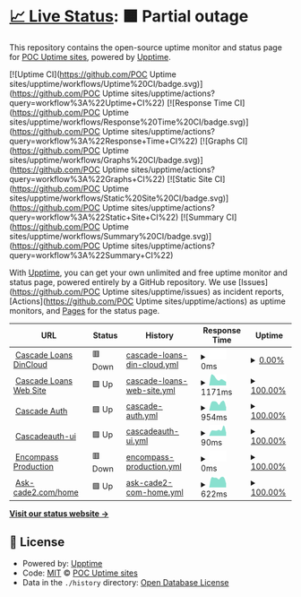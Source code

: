 # [📈 Live Status](https://demo.upptime.js.org): <!--live status--> **🟧 Partial outage**

This repository contains the open-source uptime monitor and status page for [POC Uptime sites](https://demo.upptime.js.org), powered by [Upptime](https://github.com/upptime/upptime).

[![Uptime CI](https://github.com/POC Uptime sites/upptime/workflows/Uptime%20CI/badge.svg)](https://github.com/POC Uptime sites/upptime/actions?query=workflow%3A%22Uptime+CI%22)
[![Response Time CI](https://github.com/POC Uptime sites/upptime/workflows/Response%20Time%20CI/badge.svg)](https://github.com/POC Uptime sites/upptime/actions?query=workflow%3A%22Response+Time+CI%22)
[![Graphs CI](https://github.com/POC Uptime sites/upptime/workflows/Graphs%20CI/badge.svg)](https://github.com/POC Uptime sites/upptime/actions?query=workflow%3A%22Graphs+CI%22)
[![Static Site CI](https://github.com/POC Uptime sites/upptime/workflows/Static%20Site%20CI/badge.svg)](https://github.com/POC Uptime sites/upptime/actions?query=workflow%3A%22Static+Site+CI%22)
[![Summary CI](https://github.com/POC Uptime sites/upptime/workflows/Summary%20CI/badge.svg)](https://github.com/POC Uptime sites/upptime/actions?query=workflow%3A%22Summary+CI%22)

With [Upptime](https://upptime.js.org), you can get your own unlimited and free uptime monitor and status page, powered entirely by a GitHub repository. We use [Issues](https://github.com/POC Uptime sites/upptime/issues) as incident reports, [Actions](https://github.com/POC Uptime sites/upptime/actions) as uptime monitors, and [Pages](https://demo.upptime.js.org) for the status page.

<!--start: status pages-->
<!-- This summary is generated by Upptime (https://github.com/upptime/upptime) -->
<!-- Do not edit this manually, your changes will be overwritten -->
<!-- prettier-ignore -->
| URL | Status | History | Response Time | Uptime |
| --- | ------ | ------- | ------------- | ------ |
| <img alt="" src="https://icons.duckduckgo.com/ip3/cascadeloans.dincloud.com.ico" height="13"> [Cascade Loans DinCloud](https://cascadeloans.dincloud.com/logon/LogonPoint/index.html) | 🟥 Down | [cascade-loans-din-cloud.yml](https://github.com/teodoromariano/upptime/commits/HEAD/history/cascade-loans-din-cloud.yml) | <details><summary><img alt="Response time graph" src="./graphs/cascade-loans-din-cloud/response-time-week.png" height="20"> 0ms</summary><br><a href="https://teodoromariano.github.io/uptime/history/cascade-loans-din-cloud"><img alt="Response time 0" src="https://img.shields.io/endpoint?url=https%3A%2F%2Fraw.githubusercontent.com%2Fteodoromariano%2Fupptime%2FHEAD%2Fapi%2Fcascade-loans-din-cloud%2Fresponse-time.json"></a><br><a href="https://teodoromariano.github.io/uptime/history/cascade-loans-din-cloud"><img alt="24-hour response time 0" src="https://img.shields.io/endpoint?url=https%3A%2F%2Fraw.githubusercontent.com%2Fteodoromariano%2Fupptime%2FHEAD%2Fapi%2Fcascade-loans-din-cloud%2Fresponse-time-day.json"></a><br><a href="https://teodoromariano.github.io/uptime/history/cascade-loans-din-cloud"><img alt="7-day response time 0" src="https://img.shields.io/endpoint?url=https%3A%2F%2Fraw.githubusercontent.com%2Fteodoromariano%2Fupptime%2FHEAD%2Fapi%2Fcascade-loans-din-cloud%2Fresponse-time-week.json"></a><br><a href="https://teodoromariano.github.io/uptime/history/cascade-loans-din-cloud"><img alt="30-day response time 0" src="https://img.shields.io/endpoint?url=https%3A%2F%2Fraw.githubusercontent.com%2Fteodoromariano%2Fupptime%2FHEAD%2Fapi%2Fcascade-loans-din-cloud%2Fresponse-time-month.json"></a><br><a href="https://teodoromariano.github.io/uptime/history/cascade-loans-din-cloud"><img alt="1-year response time 0" src="https://img.shields.io/endpoint?url=https%3A%2F%2Fraw.githubusercontent.com%2Fteodoromariano%2Fupptime%2FHEAD%2Fapi%2Fcascade-loans-din-cloud%2Fresponse-time-year.json"></a></details> | <details><summary><a href="https://teodoromariano.github.io/uptime/history/cascade-loans-din-cloud">0.00%</a></summary><a href="https://teodoromariano.github.io/uptime/history/cascade-loans-din-cloud"><img alt="All-time uptime 36.26%" src="https://img.shields.io/endpoint?url=https%3A%2F%2Fraw.githubusercontent.com%2Fteodoromariano%2Fupptime%2FHEAD%2Fapi%2Fcascade-loans-din-cloud%2Fuptime.json"></a><br><a href="https://teodoromariano.github.io/uptime/history/cascade-loans-din-cloud"><img alt="24-hour uptime 0.00%" src="https://img.shields.io/endpoint?url=https%3A%2F%2Fraw.githubusercontent.com%2Fteodoromariano%2Fupptime%2FHEAD%2Fapi%2Fcascade-loans-din-cloud%2Fuptime-day.json"></a><br><a href="https://teodoromariano.github.io/uptime/history/cascade-loans-din-cloud"><img alt="7-day uptime 0.00%" src="https://img.shields.io/endpoint?url=https%3A%2F%2Fraw.githubusercontent.com%2Fteodoromariano%2Fupptime%2FHEAD%2Fapi%2Fcascade-loans-din-cloud%2Fuptime-week.json"></a><br><a href="https://teodoromariano.github.io/uptime/history/cascade-loans-din-cloud"><img alt="30-day uptime 0.00%" src="https://img.shields.io/endpoint?url=https%3A%2F%2Fraw.githubusercontent.com%2Fteodoromariano%2Fupptime%2FHEAD%2Fapi%2Fcascade-loans-din-cloud%2Fuptime-month.json"></a><br><a href="https://teodoromariano.github.io/uptime/history/cascade-loans-din-cloud"><img alt="1-year uptime 0.00%" src="https://img.shields.io/endpoint?url=https%3A%2F%2Fraw.githubusercontent.com%2Fteodoromariano%2Fupptime%2FHEAD%2Fapi%2Fcascade-loans-din-cloud%2Fuptime-year.json"></a></details>
| <img alt="" src="https://icons.duckduckgo.com/ip3/www.cascadeloans.com.ico" height="13"> [Cascade Loans Web Site](https://www.cascadeloans.com) | 🟩 Up | [cascade-loans-web-site.yml](https://github.com/teodoromariano/upptime/commits/HEAD/history/cascade-loans-web-site.yml) | <details><summary><img alt="Response time graph" src="./graphs/cascade-loans-web-site/response-time-week.png" height="20"> 1171ms</summary><br><a href="https://teodoromariano.github.io/uptime/history/cascade-loans-web-site"><img alt="Response time 997" src="https://img.shields.io/endpoint?url=https%3A%2F%2Fraw.githubusercontent.com%2Fteodoromariano%2Fupptime%2FHEAD%2Fapi%2Fcascade-loans-web-site%2Fresponse-time.json"></a><br><a href="https://teodoromariano.github.io/uptime/history/cascade-loans-web-site"><img alt="24-hour response time 622" src="https://img.shields.io/endpoint?url=https%3A%2F%2Fraw.githubusercontent.com%2Fteodoromariano%2Fupptime%2FHEAD%2Fapi%2Fcascade-loans-web-site%2Fresponse-time-day.json"></a><br><a href="https://teodoromariano.github.io/uptime/history/cascade-loans-web-site"><img alt="7-day response time 1171" src="https://img.shields.io/endpoint?url=https%3A%2F%2Fraw.githubusercontent.com%2Fteodoromariano%2Fupptime%2FHEAD%2Fapi%2Fcascade-loans-web-site%2Fresponse-time-week.json"></a><br><a href="https://teodoromariano.github.io/uptime/history/cascade-loans-web-site"><img alt="30-day response time 1157" src="https://img.shields.io/endpoint?url=https%3A%2F%2Fraw.githubusercontent.com%2Fteodoromariano%2Fupptime%2FHEAD%2Fapi%2Fcascade-loans-web-site%2Fresponse-time-month.json"></a><br><a href="https://teodoromariano.github.io/uptime/history/cascade-loans-web-site"><img alt="1-year response time 947" src="https://img.shields.io/endpoint?url=https%3A%2F%2Fraw.githubusercontent.com%2Fteodoromariano%2Fupptime%2FHEAD%2Fapi%2Fcascade-loans-web-site%2Fresponse-time-year.json"></a></details> | <details><summary><a href="https://teodoromariano.github.io/uptime/history/cascade-loans-web-site">100.00%</a></summary><a href="https://teodoromariano.github.io/uptime/history/cascade-loans-web-site"><img alt="All-time uptime 99.98%" src="https://img.shields.io/endpoint?url=https%3A%2F%2Fraw.githubusercontent.com%2Fteodoromariano%2Fupptime%2FHEAD%2Fapi%2Fcascade-loans-web-site%2Fuptime.json"></a><br><a href="https://teodoromariano.github.io/uptime/history/cascade-loans-web-site"><img alt="24-hour uptime 100.00%" src="https://img.shields.io/endpoint?url=https%3A%2F%2Fraw.githubusercontent.com%2Fteodoromariano%2Fupptime%2FHEAD%2Fapi%2Fcascade-loans-web-site%2Fuptime-day.json"></a><br><a href="https://teodoromariano.github.io/uptime/history/cascade-loans-web-site"><img alt="7-day uptime 100.00%" src="https://img.shields.io/endpoint?url=https%3A%2F%2Fraw.githubusercontent.com%2Fteodoromariano%2Fupptime%2FHEAD%2Fapi%2Fcascade-loans-web-site%2Fuptime-week.json"></a><br><a href="https://teodoromariano.github.io/uptime/history/cascade-loans-web-site"><img alt="30-day uptime 100.00%" src="https://img.shields.io/endpoint?url=https%3A%2F%2Fraw.githubusercontent.com%2Fteodoromariano%2Fupptime%2FHEAD%2Fapi%2Fcascade-loans-web-site%2Fuptime-month.json"></a><br><a href="https://teodoromariano.github.io/uptime/history/cascade-loans-web-site"><img alt="1-year uptime 99.99%" src="https://img.shields.io/endpoint?url=https%3A%2F%2Fraw.githubusercontent.com%2Fteodoromariano%2Fupptime%2FHEAD%2Fapi%2Fcascade-loans-web-site%2Fuptime-year.json"></a></details>
| <img alt="" src="https://icons.duckduckgo.com/ip3/cascadeauth.cascadeloans.com.ico" height="13"> [Cascade Auth](https://cascadeauth.cascadeloans.com) | 🟩 Up | [cascade-auth.yml](https://github.com/teodoromariano/upptime/commits/HEAD/history/cascade-auth.yml) | <details><summary><img alt="Response time graph" src="./graphs/cascade-auth/response-time-week.png" height="20"> 954ms</summary><br><a href="https://teodoromariano.github.io/uptime/history/cascade-auth"><img alt="Response time 715" src="https://img.shields.io/endpoint?url=https%3A%2F%2Fraw.githubusercontent.com%2Fteodoromariano%2Fupptime%2FHEAD%2Fapi%2Fcascade-auth%2Fresponse-time.json"></a><br><a href="https://teodoromariano.github.io/uptime/history/cascade-auth"><img alt="24-hour response time 379" src="https://img.shields.io/endpoint?url=https%3A%2F%2Fraw.githubusercontent.com%2Fteodoromariano%2Fupptime%2FHEAD%2Fapi%2Fcascade-auth%2Fresponse-time-day.json"></a><br><a href="https://teodoromariano.github.io/uptime/history/cascade-auth"><img alt="7-day response time 954" src="https://img.shields.io/endpoint?url=https%3A%2F%2Fraw.githubusercontent.com%2Fteodoromariano%2Fupptime%2FHEAD%2Fapi%2Fcascade-auth%2Fresponse-time-week.json"></a><br><a href="https://teodoromariano.github.io/uptime/history/cascade-auth"><img alt="30-day response time 840" src="https://img.shields.io/endpoint?url=https%3A%2F%2Fraw.githubusercontent.com%2Fteodoromariano%2Fupptime%2FHEAD%2Fapi%2Fcascade-auth%2Fresponse-time-month.json"></a><br><a href="https://teodoromariano.github.io/uptime/history/cascade-auth"><img alt="1-year response time 743" src="https://img.shields.io/endpoint?url=https%3A%2F%2Fraw.githubusercontent.com%2Fteodoromariano%2Fupptime%2FHEAD%2Fapi%2Fcascade-auth%2Fresponse-time-year.json"></a></details> | <details><summary><a href="https://teodoromariano.github.io/uptime/history/cascade-auth">100.00%</a></summary><a href="https://teodoromariano.github.io/uptime/history/cascade-auth"><img alt="All-time uptime 100.00%" src="https://img.shields.io/endpoint?url=https%3A%2F%2Fraw.githubusercontent.com%2Fteodoromariano%2Fupptime%2FHEAD%2Fapi%2Fcascade-auth%2Fuptime.json"></a><br><a href="https://teodoromariano.github.io/uptime/history/cascade-auth"><img alt="24-hour uptime 100.00%" src="https://img.shields.io/endpoint?url=https%3A%2F%2Fraw.githubusercontent.com%2Fteodoromariano%2Fupptime%2FHEAD%2Fapi%2Fcascade-auth%2Fuptime-day.json"></a><br><a href="https://teodoromariano.github.io/uptime/history/cascade-auth"><img alt="7-day uptime 100.00%" src="https://img.shields.io/endpoint?url=https%3A%2F%2Fraw.githubusercontent.com%2Fteodoromariano%2Fupptime%2FHEAD%2Fapi%2Fcascade-auth%2Fuptime-week.json"></a><br><a href="https://teodoromariano.github.io/uptime/history/cascade-auth"><img alt="30-day uptime 100.00%" src="https://img.shields.io/endpoint?url=https%3A%2F%2Fraw.githubusercontent.com%2Fteodoromariano%2Fupptime%2FHEAD%2Fapi%2Fcascade-auth%2Fuptime-month.json"></a><br><a href="https://teodoromariano.github.io/uptime/history/cascade-auth"><img alt="1-year uptime 100.00%" src="https://img.shields.io/endpoint?url=https%3A%2F%2Fraw.githubusercontent.com%2Fteodoromariano%2Fupptime%2FHEAD%2Fapi%2Fcascade-auth%2Fuptime-year.json"></a></details>
| <img alt="" src="https://icons.duckduckgo.com/ip3/cascadeauth-ui.cascadeloans.com.ico" height="13"> [Cascadeauth-ui](https://cascadeauth-ui.cascadeloans.com) | 🟩 Up | [cascadeauth-ui.yml](https://github.com/teodoromariano/upptime/commits/HEAD/history/cascadeauth-ui.yml) | <details><summary><img alt="Response time graph" src="./graphs/cascadeauth-ui/response-time-week.png" height="20"> 90ms</summary><br><a href="https://teodoromariano.github.io/uptime/history/cascadeauth-ui"><img alt="Response time 66" src="https://img.shields.io/endpoint?url=https%3A%2F%2Fraw.githubusercontent.com%2Fteodoromariano%2Fupptime%2FHEAD%2Fapi%2Fcascadeauth-ui%2Fresponse-time.json"></a><br><a href="https://teodoromariano.github.io/uptime/history/cascadeauth-ui"><img alt="24-hour response time 49" src="https://img.shields.io/endpoint?url=https%3A%2F%2Fraw.githubusercontent.com%2Fteodoromariano%2Fupptime%2FHEAD%2Fapi%2Fcascadeauth-ui%2Fresponse-time-day.json"></a><br><a href="https://teodoromariano.github.io/uptime/history/cascadeauth-ui"><img alt="7-day response time 90" src="https://img.shields.io/endpoint?url=https%3A%2F%2Fraw.githubusercontent.com%2Fteodoromariano%2Fupptime%2FHEAD%2Fapi%2Fcascadeauth-ui%2Fresponse-time-week.json"></a><br><a href="https://teodoromariano.github.io/uptime/history/cascadeauth-ui"><img alt="30-day response time 83" src="https://img.shields.io/endpoint?url=https%3A%2F%2Fraw.githubusercontent.com%2Fteodoromariano%2Fupptime%2FHEAD%2Fapi%2Fcascadeauth-ui%2Fresponse-time-month.json"></a><br><a href="https://teodoromariano.github.io/uptime/history/cascadeauth-ui"><img alt="1-year response time 65" src="https://img.shields.io/endpoint?url=https%3A%2F%2Fraw.githubusercontent.com%2Fteodoromariano%2Fupptime%2FHEAD%2Fapi%2Fcascadeauth-ui%2Fresponse-time-year.json"></a></details> | <details><summary><a href="https://teodoromariano.github.io/uptime/history/cascadeauth-ui">100.00%</a></summary><a href="https://teodoromariano.github.io/uptime/history/cascadeauth-ui"><img alt="All-time uptime 100.00%" src="https://img.shields.io/endpoint?url=https%3A%2F%2Fraw.githubusercontent.com%2Fteodoromariano%2Fupptime%2FHEAD%2Fapi%2Fcascadeauth-ui%2Fuptime.json"></a><br><a href="https://teodoromariano.github.io/uptime/history/cascadeauth-ui"><img alt="24-hour uptime 100.00%" src="https://img.shields.io/endpoint?url=https%3A%2F%2Fraw.githubusercontent.com%2Fteodoromariano%2Fupptime%2FHEAD%2Fapi%2Fcascadeauth-ui%2Fuptime-day.json"></a><br><a href="https://teodoromariano.github.io/uptime/history/cascadeauth-ui"><img alt="7-day uptime 100.00%" src="https://img.shields.io/endpoint?url=https%3A%2F%2Fraw.githubusercontent.com%2Fteodoromariano%2Fupptime%2FHEAD%2Fapi%2Fcascadeauth-ui%2Fuptime-week.json"></a><br><a href="https://teodoromariano.github.io/uptime/history/cascadeauth-ui"><img alt="30-day uptime 100.00%" src="https://img.shields.io/endpoint?url=https%3A%2F%2Fraw.githubusercontent.com%2Fteodoromariano%2Fupptime%2FHEAD%2Fapi%2Fcascadeauth-ui%2Fuptime-month.json"></a><br><a href="https://teodoromariano.github.io/uptime/history/cascadeauth-ui"><img alt="1-year uptime 100.00%" src="https://img.shields.io/endpoint?url=https%3A%2F%2Fraw.githubusercontent.com%2Fteodoromariano%2Fupptime%2FHEAD%2Fapi%2Fcascadeauth-ui%2Fuptime-year.json"></a></details>
| <img alt="" src="https://icons.duckduckgo.com/ip3/be799583.ea.elliemae.net.ico" height="13"> [Encompass Production](https://BE799583.ea.elliemae.net) | 🟥 Down | [encompass-production.yml](https://github.com/teodoromariano/upptime/commits/HEAD/history/encompass-production.yml) | <details><summary><img alt="Response time graph" src="./graphs/encompass-production/response-time-week.png" height="20"> 0ms</summary><br><a href="https://teodoromariano.github.io/uptime/history/encompass-production"><img alt="Response time 0" src="https://img.shields.io/endpoint?url=https%3A%2F%2Fraw.githubusercontent.com%2Fteodoromariano%2Fupptime%2FHEAD%2Fapi%2Fencompass-production%2Fresponse-time.json"></a><br><a href="https://teodoromariano.github.io/uptime/history/encompass-production"><img alt="24-hour response time 0" src="https://img.shields.io/endpoint?url=https%3A%2F%2Fraw.githubusercontent.com%2Fteodoromariano%2Fupptime%2FHEAD%2Fapi%2Fencompass-production%2Fresponse-time-day.json"></a><br><a href="https://teodoromariano.github.io/uptime/history/encompass-production"><img alt="7-day response time 0" src="https://img.shields.io/endpoint?url=https%3A%2F%2Fraw.githubusercontent.com%2Fteodoromariano%2Fupptime%2FHEAD%2Fapi%2Fencompass-production%2Fresponse-time-week.json"></a><br><a href="https://teodoromariano.github.io/uptime/history/encompass-production"><img alt="30-day response time 0" src="https://img.shields.io/endpoint?url=https%3A%2F%2Fraw.githubusercontent.com%2Fteodoromariano%2Fupptime%2FHEAD%2Fapi%2Fencompass-production%2Fresponse-time-month.json"></a><br><a href="https://teodoromariano.github.io/uptime/history/encompass-production"><img alt="1-year response time 0" src="https://img.shields.io/endpoint?url=https%3A%2F%2Fraw.githubusercontent.com%2Fteodoromariano%2Fupptime%2FHEAD%2Fapi%2Fencompass-production%2Fresponse-time-year.json"></a></details> | <details><summary><a href="https://teodoromariano.github.io/uptime/history/encompass-production">100.00%</a></summary><a href="https://teodoromariano.github.io/uptime/history/encompass-production"><img alt="All-time uptime 100.00%" src="https://img.shields.io/endpoint?url=https%3A%2F%2Fraw.githubusercontent.com%2Fteodoromariano%2Fupptime%2FHEAD%2Fapi%2Fencompass-production%2Fuptime.json"></a><br><a href="https://teodoromariano.github.io/uptime/history/encompass-production"><img alt="24-hour uptime 100.00%" src="https://img.shields.io/endpoint?url=https%3A%2F%2Fraw.githubusercontent.com%2Fteodoromariano%2Fupptime%2FHEAD%2Fapi%2Fencompass-production%2Fuptime-day.json"></a><br><a href="https://teodoromariano.github.io/uptime/history/encompass-production"><img alt="7-day uptime 100.00%" src="https://img.shields.io/endpoint?url=https%3A%2F%2Fraw.githubusercontent.com%2Fteodoromariano%2Fupptime%2FHEAD%2Fapi%2Fencompass-production%2Fuptime-week.json"></a><br><a href="https://teodoromariano.github.io/uptime/history/encompass-production"><img alt="30-day uptime 100.00%" src="https://img.shields.io/endpoint?url=https%3A%2F%2Fraw.githubusercontent.com%2Fteodoromariano%2Fupptime%2FHEAD%2Fapi%2Fencompass-production%2Fuptime-month.json"></a><br><a href="https://teodoromariano.github.io/uptime/history/encompass-production"><img alt="1-year uptime 100.00%" src="https://img.shields.io/endpoint?url=https%3A%2F%2Fraw.githubusercontent.com%2Fteodoromariano%2Fupptime%2FHEAD%2Fapi%2Fencompass-production%2Fuptime-year.json"></a></details>
| <img alt="" src="https://icons.duckduckgo.com/ip3/www.ask-cade2.com.ico" height="13"> [Ask-cade2.com/home](https://www.ask-cade2.com) | 🟩 Up | [ask-cade2-com-home.yml](https://github.com/teodoromariano/upptime/commits/HEAD/history/ask-cade2-com-home.yml) | <details><summary><img alt="Response time graph" src="./graphs/ask-cade2-com-home/response-time-week.png" height="20"> 622ms</summary><br><a href="https://teodoromariano.github.io/uptime/history/ask-cade2-com-home"><img alt="Response time 560" src="https://img.shields.io/endpoint?url=https%3A%2F%2Fraw.githubusercontent.com%2Fteodoromariano%2Fupptime%2FHEAD%2Fapi%2Fask-cade2-com-home%2Fresponse-time.json"></a><br><a href="https://teodoromariano.github.io/uptime/history/ask-cade2-com-home"><img alt="24-hour response time 269" src="https://img.shields.io/endpoint?url=https%3A%2F%2Fraw.githubusercontent.com%2Fteodoromariano%2Fupptime%2FHEAD%2Fapi%2Fask-cade2-com-home%2Fresponse-time-day.json"></a><br><a href="https://teodoromariano.github.io/uptime/history/ask-cade2-com-home"><img alt="7-day response time 622" src="https://img.shields.io/endpoint?url=https%3A%2F%2Fraw.githubusercontent.com%2Fteodoromariano%2Fupptime%2FHEAD%2Fapi%2Fask-cade2-com-home%2Fresponse-time-week.json"></a><br><a href="https://teodoromariano.github.io/uptime/history/ask-cade2-com-home"><img alt="30-day response time 547" src="https://img.shields.io/endpoint?url=https%3A%2F%2Fraw.githubusercontent.com%2Fteodoromariano%2Fupptime%2FHEAD%2Fapi%2Fask-cade2-com-home%2Fresponse-time-month.json"></a><br><a href="https://teodoromariano.github.io/uptime/history/ask-cade2-com-home"><img alt="1-year response time 613" src="https://img.shields.io/endpoint?url=https%3A%2F%2Fraw.githubusercontent.com%2Fteodoromariano%2Fupptime%2FHEAD%2Fapi%2Fask-cade2-com-home%2Fresponse-time-year.json"></a></details> | <details><summary><a href="https://teodoromariano.github.io/uptime/history/ask-cade2-com-home">100.00%</a></summary><a href="https://teodoromariano.github.io/uptime/history/ask-cade2-com-home"><img alt="All-time uptime 99.99%" src="https://img.shields.io/endpoint?url=https%3A%2F%2Fraw.githubusercontent.com%2Fteodoromariano%2Fupptime%2FHEAD%2Fapi%2Fask-cade2-com-home%2Fuptime.json"></a><br><a href="https://teodoromariano.github.io/uptime/history/ask-cade2-com-home"><img alt="24-hour uptime 100.00%" src="https://img.shields.io/endpoint?url=https%3A%2F%2Fraw.githubusercontent.com%2Fteodoromariano%2Fupptime%2FHEAD%2Fapi%2Fask-cade2-com-home%2Fuptime-day.json"></a><br><a href="https://teodoromariano.github.io/uptime/history/ask-cade2-com-home"><img alt="7-day uptime 100.00%" src="https://img.shields.io/endpoint?url=https%3A%2F%2Fraw.githubusercontent.com%2Fteodoromariano%2Fupptime%2FHEAD%2Fapi%2Fask-cade2-com-home%2Fuptime-week.json"></a><br><a href="https://teodoromariano.github.io/uptime/history/ask-cade2-com-home"><img alt="30-day uptime 100.00%" src="https://img.shields.io/endpoint?url=https%3A%2F%2Fraw.githubusercontent.com%2Fteodoromariano%2Fupptime%2FHEAD%2Fapi%2Fask-cade2-com-home%2Fuptime-month.json"></a><br><a href="https://teodoromariano.github.io/uptime/history/ask-cade2-com-home"><img alt="1-year uptime 100.00%" src="https://img.shields.io/endpoint?url=https%3A%2F%2Fraw.githubusercontent.com%2Fteodoromariano%2Fupptime%2FHEAD%2Fapi%2Fask-cade2-com-home%2Fuptime-year.json"></a></details>

<!--end: status pages-->

[**Visit our status website →**](https://demo.upptime.js.org)

## 📄 License

- Powered by: [Upptime](https://github.com/upptime/upptime)
- Code: [MIT](./LICENSE) © [POC Uptime sites](https://demo.upptime.js.org)
- Data in the `./history` directory: [Open Database License](https://opendatacommons.org/licenses/odbl/1-0/)
